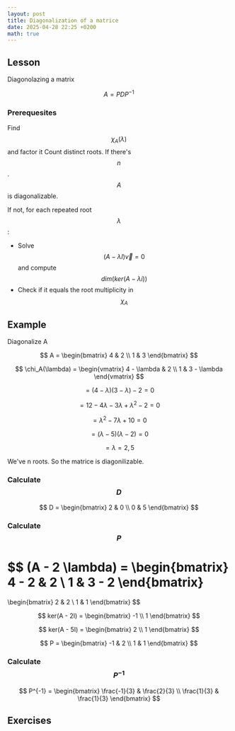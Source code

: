 ```yaml
---
layout: post
title: Diagonalization of a matrice
date: 2025-04-28 22:25 +0200
math: true
---
```


## Lesson

Diagonolazing a matrix 

$$
A = 
PDP^{-1}
$$

### Prerequesites
Find $$\chi_A(\lambda)$$ and factor it
Count distinct roots. If there's $$n$$ . $$A$$ is diagonalizable.

If not, for each repeated root $$\lambda$$ :
- Solve $$(A - \lambda I)\vec{v} = 0$$ and compute $$dim(ker(A - \lambda i))$$
- Check if it equals the root multiplicity in $$\chi_A$$


## Example

Diagonalize A


$$
A = 
\begin{bmatrix}
4 & 2 \\
1 & 3
\end{bmatrix}
$$

$$
\chi_A(\lambda) =
\begin{vmatrix}
4 - \lambda & 2 \\
1 & 3 - \lambda
\end{vmatrix}
$$

$$
= (4 - \lambda)(3 - \lambda) - 2 = 0
$$

$$
= 12 - 4 \lambda - 3 \lambda + {\lambda}^2 - 2 = 0
$$

$$
= {\lambda}^2 - 7 \lambda + 10 = 0
$$

$$
= (\lambda - 5)(\lambda - 2) = 0
$$

$$
= \lambda = 2, 5
$$

We've n roots. So the matrice is diagonilizable.

### Calculate $$D$$
$$
D = 
\begin{bmatrix}
2 & 0 \\
0 & 5
\end{bmatrix}
$$

### Calculate $$P$$

$$
(A - 2 \lambda) =
\begin{bmatrix}
4 - 2 & 2 \\
1 & 3 - 2 
\end{bmatrix}
=
\begin{bmatrix}
 2 & 2 \\
1 & 1
\end{bmatrix}
$$

$$
ker(A - 2I) =
\begin{bmatrix}
-1 \\
1
\end{bmatrix}
$$

$$
ker(A - 5I) = 
\begin{bmatrix}
2 \\
1
\end{bmatrix}
$$

$$
P =
\begin{bmatrix}
-1 & 2 \\
1 & 1
\end{bmatrix}
$$

### Calculate $$P^{-1}$$
$$
P^{-1} =
\begin{bmatrix}
\frac{-1}{3} & \frac{2}{3} \\
\frac{1}{3} & \frac{1}{3}
\end{bmatrix}
$$



## Exercises